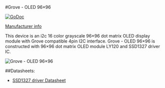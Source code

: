 #Grove - OLED 96×96

[![GoDoc](http://godoc.org/github.com/goiot/devices/grove/oled96x96?status.svg)](http://godoc.org/github.com/goiot/devices/grove/oled96x96)

[Manufacturer info](http://www.seeedstudio.com/wiki/Grove_-_OLED_Display_1.12%22)

This device is an i2c 16 color grayscale 96×96 dot matrix OLED display module with Grove compatible
4pin I2C interface.
Grove - OLED 96×96 is constructed with 96×96 dot matrix OLED module LY120 and SSD1327 driver IC.

![Grove - OLED 96×96](http://www.seeedstudio.com/wiki/images/thumb/9/90/Oled1281281.jpg/500px-Oled1281281.jpg)

##Datasheets:

* [SSD1327 driver Datasheet](http://garden.seeedstudio.com/images/8/82/SSD1327_datasheet.pdf)